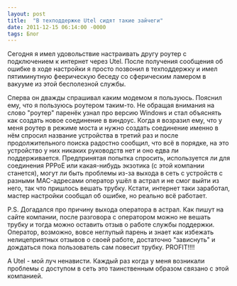 ```yaml
---
layout: post
title:  "В техподдержке Utel сидят такие зайчеги"
date: 2011-12-15 06:14:00 -0000
tags: Блог 
---
```


Сегодня я имел удовольствие настраивать другу роутер с подключением к интернет через Utel. После получения сообщения об ошибке в ходе настройки я просто позвонил в техподдержку и имел пятиминутную феерическую беседу со сферическим ламером в вакууме из этой бесполезной службы.

Сперва он дважды спрашивал каким модемом я пользуюсь. Пояснил ему, что я пользуюсь роутером таким-то. Не обращая внимания на слово "роутер" паренёк узнал про версию Windows и стал объяснять как создать новое соединение в виндоус. Когда я возразил ему, что у меня роутер в режиме моста и нужно создать соединение именно в нём спросил название устройства в третий раз и после продолжительного поиска радостно сообщил, что всё в порядке, на это устройство у них никаких руководств нет и оно едва ли поддерживается. Предпринятая попытка спросить, используется ли для соединения PPPoE или какая-нибудь экзотика (с этой компании станется), могут ли быть проблемы из-за выхода в сеть с устройств с разными MAC-адресами оператор ушёл в астрал и не смог выйти из него, так что пришлось вешать трубку. Кстати, интернет таки заработал, мастер настройки сообщал об ошибке, но реально всё работает.

P.S. Догадался про причину выхода оператора в астрал. Как пишут на сайте компании, после разговора с оператором можно не вешать трубку и тогда можно оставить отзыв о работе службы поддержки. Оператор, возможно, вовсе неглупый парень и знает как избежать нелицеприятных отзывов о своей работе, достаточно "зависнуть" и дождаться пока пользователь сам повесит трубку. PROFIT!!!! 

А Utel - мой луч ненависти. Каждый раз когда у меня возникали проблемы с доступом в сеть это таинственным образом связано с этой компанией.